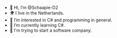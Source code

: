 - 👋 Hi, I’m @Schaapie-D2
- 🌍 I live in the Netherlands.
- 👀 I’m interested in C# and programming in general.
- 🌱 I’m currently learning C#.
- 🏢 I'm trying to start a software company.

<!---
Schaapie-D2/Schaapie-D2 is a ✨ special ✨ repository because its `README.md` (this file) appears on your GitHub profile.
You can click the Preview link to take a look at your changes.
--->
